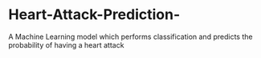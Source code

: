 # Heart-Attack-Prediction-
A Machine Learning model which performs classification and predicts the probability of having a heart attack 
